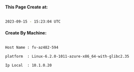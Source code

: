 
   
#### This Page Create at:

```bash

2023-09-15 - 15:23:04 UTC

```

#### Create By Machine:

```bash

Host Name : fv-az482-594

platform  : Linux-6.2.0-1011-azure-x86_64-with-glibc2.35

Ip Local  : 10.1.0.20

```

